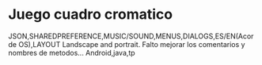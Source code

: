 # Juego cuadro cromatico 
JSON,SHAREDPREFERENCE,MUSIC/SOUND,MENUS,DIALOGS,ES/EN(Acorde OS),LAYOUT Landscape and portrait.
Falto mejorar los comentarios y nombres de metodos...
Android,java,tp
